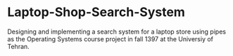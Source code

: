 # Laptop-Shop-Search-System

Designing and implementing a search system for a laptop store using pipes as the Operating Systems course project in fall 1397 at the Universiy of Tehran.
